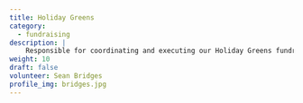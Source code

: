 ```yaml
---
title: Holiday Greens
category: 
  - fundraising
description: |
    Responsible for coordinating and executing our Holiday Greens fundraiser
weight: 10
draft: false
volunteer: Sean Bridges
profile_img: bridges.jpg
---
```


